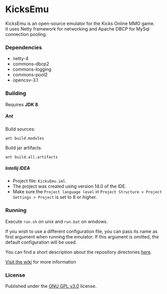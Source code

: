 KicksEmu
========

KicksEmu is an open-source emulator for the Kicks Online MMO game.<br>
It uses Netty framework for networking and Apache DBCP for MySql connection pooling.

### Dependencies

* netty-4
* commons-dbcp2
* commons-logging
* commons-pool2
* opencsv-3.1

### Building

Requires **JDK 8**.

##### Ant

Build sources:

```
ant build.modules
```

Build jar artifacts:

```
ant build.all.artifacts
```

##### Intellij IDEA

* Project file: `KicksEmu.iml`.<br>
* The project was created using version 14.0 of the IDE.<br>
* Make sure the `Project language level` in `Project Structure > Project Settings > Project` is set to 8 or higher.

### Running

Execute `run.sh` on unix and `run.bat` on windows.

If you wish to use a different configuration file, you can pass its name as first argument when running the emulator. If this argument is omitted, the default configuration will be used.

You can find a short description about the repository directories
[here](https://github.com/neikeq/KicksEmu/wiki/Directory-Tree).

[Visit the wiki](https://github.com/neikeq/KicksEmu/wiki) for more information

### License
Published under the [GNU GPL v3.0](https://github.com/neikeq/KicksEmu/blob/master/LICENSE) license.
